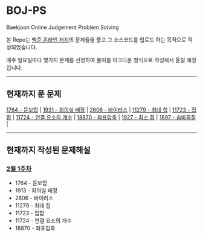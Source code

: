 # BOJ-PS
Baekjoon Online Judgement Problem Solving

본 Repo는 [백준 온라인 저지](https://acmcicpc.net, "Baekjoon Online Judge로 이동")의 문제들을 풀고 그 소스코드를 업로드 하는 목적으로 작성되었습니다.

매주 일요일마다 몇가지 문제를 선정하여 풀이를 마크다운 형식으로 작성해서 올릴 예정입니다.

---
## 현재까지 푼 문제
[1764 - 듣보잡](https://github.com/Junhyung-Choi/BOJ-PS/blob/master/Feb/1764.py "1764 - 듣보잡") | 
[1931 - 회의실 배정](https://github.com/Junhyung-Choi/BOJ-PS/blob/master/Feb/1931.py "1931 - 회의실 배정") | 
[2606 - 바이러스](https://github.com/Junhyung-Choi/BOJ-PS/blob/master/Feb/2606.py "2606 - 바이러스") | 
[11279 - 최대 힙](https://github.com/Junhyung-Choi/BOJ-PS/blob/master/Feb/11279.py "11279 - 최대 힙") | 
[11723 - 집합](https://github.com/Junhyung-Choi/BOJ-PS/blob/master/Feb/11723.py "11723 - 집합") | 
[11724 - 연결 요소의 개수](https://github.com/Junhyung-Choi/BOJ-PS/blob/master/Feb/11724.py "11724 - 연결 요소의 개수") | 
[18870 - 좌표압축](https://github.com/Junhyung-Choi/BOJ-PS/blob/master/Feb/18870.py "18870 - 좌표압축") | 
[1927 - 최소 힙](https://github.com/Junhyung-Choi/BOJ-PS/blob/master/1927.py "1927 - 최소 힙") | 
[1697 - 숨바꼭질](https://github.com/Junhyung-Choi/BOJ-PS/blob/master/1697.py "1697 - 숨바꼭질") | 

---
## 현재까지 작성된 문제해설

### [2월 1주차](https://github.com/Junhyung-Choi/BOJ-PS/blob/master/Feb1.md "2월 1주차")
- 1764 - 듣보잡
- 1913 - 회의실 배정
- 2606 - 바이러스
- 11279 - 최대 힙
- 11723 - 집합
- 11724 - 연결 요소의 개수
- 18870 - 좌표압축